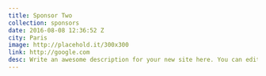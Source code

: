 ```yaml
---
title: Sponsor Two
collection: sponsors
date: 2016-08-08 12:36:52 Z
city: Paris
image: http://placehold.it/300x300
link: http://google.com
desc: Write an awesome description for your new site here. You can edit this line in _config.yml. It will appear in your document head meta (for Google search results) and in your feed.xml site description.
---
```

